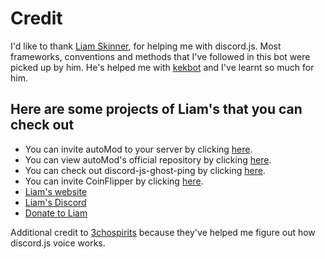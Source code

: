 # Credit
I'd like to thank [Liam Skinner](https://github.com/ThatsLiamS), for helping me with discord.js. Most frameworks, conventions and methods that I've followed in this bot
were picked up by him. He's helped me with [kekbot](https://github.com/bagelwastaken/kekbot) and I've learnt so much for him.

## __Here are some projects of Liam's that you can check out__

* You can invite autoMod to your server by clicking [here](https://discord.com/oauth2/authorize?client_id=782985846474932315&scope=bot%20applications.commands&permissions=8).
* You can view autoMod's official repository by clicking [here](https://github.com/ThatsLiamS/autoMod).
* You can check out discord-js-ghost-ping by clicking [here](https://www.npmjs.com/package/discord.js-ghost-ping).
* You can invite CoinFlipper by clicking [here](https://discord.com/oauth2/authorize?client_id=668850031012610050&permissions=274945395792&scope=bot%20applications.commands).
* [Liam's website](https://liamskinner.co.uk)
* [Liam's Discord](https://discord.gg/2je9aJynqt)
* [Donate to Liam](https://paypal.me/ThatsLiamS)

Additional credit to [3chospirits](https://github.com/3chospirits?tab=repositories) because they've helped me figure out how discord.js voice works.
